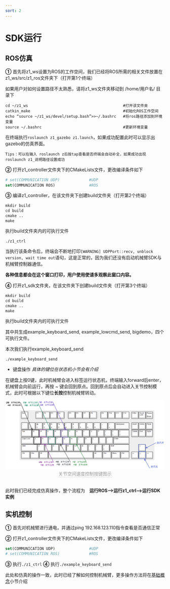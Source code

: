 ```yaml
---
sort: 2
---
```


# SDK运行

## ROS仿真

**①** 首先将z1_ws设置为ROS的工作空间，我们已经将ROS所需的相关文件放置在z1_ws/src/z1_ros文件夹下（打开第1个终端）

如果用户对如何设置路径不太熟悉，请将z1_ws文件夹移动到 /home/用户名/ 目录下

```shell
cd ~/z1_ws                                          #打开该文件夹
catkin_make                                         #初始化ROS工作空间
echo “source ~/z1_ws/devel/setup.bash”>>~/.bashrc   #将ros路径添加到环境变量
source ~/.bashrc                                    #更新环境变量
```

在终端执行`roslaunch z1_gazebo z1.launch`，如果成功配置此时可以显示出gazebo的仿真界面。

```text
Tips：可以在输入 roslaunch z后按tap查看是否终端会自动补全，如果成功出现roslaunch z1_说明路径设置成功
```

**②** 打开z1_controller文件夹下的CMakeLists文件，更改编译条件如下

```cmake
# set(COMMUNICATION UDP)             #UDP
set(COMMUNICATION ROS)               #ROS
```

**③** 编译z1_controller，在该文件夹下创建build文件夹（打开第2个终端）

```shell
mkdir build
cd build
cmake ..
make
```

执行build文件夹内的可执行文件

```shell
./z1_ctrl
```

当执行该条命令后，终端会不断地打印`[WARNING] UDPPort::recv, unblock version, wait time out`语句，这是正常的，因为我们还没有启动机械臂SDK与机械臂控制器通信。

**各种信息都会在这个窗口打印，用户使用使请多观察此窗口内容。**

**④** 打开z1_sdk文件夹，在该文件夹下创建build文件夹（打开第3个终端）

```shell
mkdir build
cd build
cmake ..
make
```

执行build文件夹内的可执行文件

其中共生成example_keyboard_send, example_lowcmd_send, bigdemo，四个可执行文件。

本次我们执行example_keyboard_send

```shell
./example_keyboard_send
```

+ 键盘操作 *具体的键位在状态机小节会有介绍*

在键盘上按0键，此时机械臂会进入标签运行状态机，终端输入forward后enter，机械臂会向前运行，再按 ~ 键会回到原点。回到原点后会自动进入关节控制模式，此时可根据以下键位**长按**控制机械臂转动。

<center>
<img src="../img/joint_keyboard.png" style="zoom:100%" alt=" 图片不见了。。。 "/>
<br>
<div style="color:orange; border-bottom: 0.1px solid #d9d9d9;
display: inline-block;
color: #999;
padding: 1px;">关节空间速度控制按键图示</div>
</center>
<br>


此时我们已经完成仿真操作，整个流程为&emsp;**运行ROS-->运行z1_ctrl-->运行SDK实例**

## 实机控制

**①** 首先对机械臂进行通电，并通过ping 192.168.123.110指令查看是否通信正常

**②** 打开z1_controller文件夹下的CMakeLists文件，更改编译条件如下

```cmake
set(COMMUNICATION UDP)               #UDP
# set(COMMUNICATION ROS)             #ROS
```

**③** 执行`./z1_ctrl`
**④** 执行`./example_keyboard_send`

此处和仿真的操作一致，此时已经了解如何控制机械臂，更多操作方法将在[基础概念](../1-basic/sdk.md)小节介绍